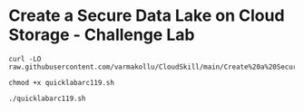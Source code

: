 # Create a Secure Data Lake on Cloud Storage - Challenge Lab

```
curl -LO raw.githubusercontent.com/varmakollu/CloudSkill/main/Create%20a%20Secure%20Data%20Lake%20on%20Cloud%20Storage%20Challenge%20Lab/quicklabarc119.sh

chmod +x quicklabarc119.sh

./quicklabarc119.sh

```
